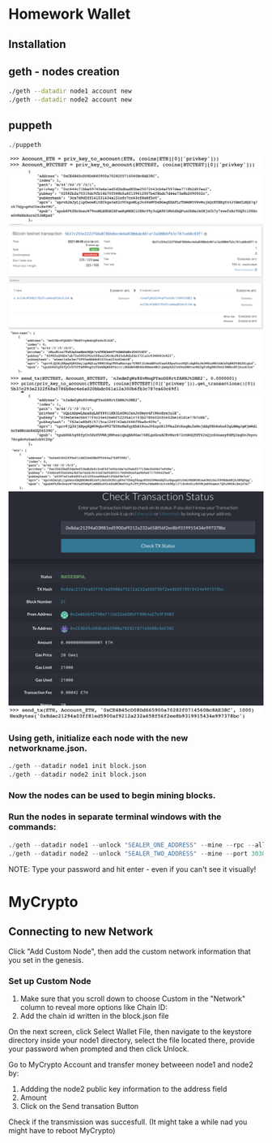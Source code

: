 # Homework Wallet


## Installation

## geth - nodes creation

```bash
./geth --datadir node1 account new
./geth --datadir node2 account new
```

## puppeth

```python
./puppeth
```


![image](https://github.com/abacella/wallet/blob/main/Screenshots/Account%20Setting.png)
![image](https://github.com/abacella/wallet/blob/main/Screenshots/btc_address.png)
![image](https://github.com/abacella/wallet/blob/main/Screenshots/btc_block.png)
![image](https://github.com/abacella/wallet/blob/main/Screenshots/btc_derive.png)
![image](https://github.com/abacella/wallet/blob/main/Screenshots/btc_send.png)
![image](https://github.com/abacella/wallet/blob/main/Screenshots/eth_address.png)
![image](https://github.com/abacella/wallet/blob/main/Screenshots/eth_derive.png)
![image](https://github.com/abacella/wallet/blob/main/Screenshots/eth_mycrypto.png)
![image](https://github.com/abacella/wallet/blob/main/Screenshots/eth_send.png)

### Using geth, initialize each node with the new networkname.json.


```python
./geth --datadir node1 init block.json
./geth --datadir node2 init block.json
```




### Now the nodes can be used to begin mining blocks.

### Run the nodes in separate terminal windows with the commands:

```python
./geth --datadir node1 --unlock "SEALER_ONE_ADDRESS" --mine --rpc --allow-insecure-unlock
./geth --datadir node2 --unlock "SEALER_TWO_ADDRESS" --mine --port 30304 --bootnodes "enode://SEALER_ONE_ENODE_ADDRESS@127.0.0.1:30303" --ipcdisable --allow-insecure-unlock
```


NOTE: Type your password and hit enter - even if you can't see it visually!


# MyCrypto

## Connecting to new Network


Click "Add Custom Node", then add the custom network information that you set in the genesis.



### Set up Custom Node
1) Make sure that you scroll down to choose Custom in the "Network" column to reveal more options like Chain ID:
2) Add the chain id written in the block.json file



On the next screen, click Select Wallet File, then navigate to the keystore directory inside your node1 directory, select the file located there, provide your password when prompted and then click Unlock.



Go to MyCrypto Account and transfer money betweeen node1 and node2 by:
1) Addding the node2 public key information to the address field
2) Amount
3) Click on the Send transation Button



Check if the transmission was succesfull. (It might take a while nad you might have to reboot MyCrypto)









